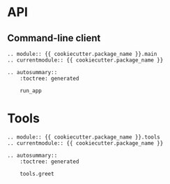 # API

## Command-line client

```{eval-rst}
.. module:: {{ cookiecutter.package_name }}.main
.. currentmodule:: {{ cookiecutter.package_name }}

.. autosummary::
    :toctree: generated

    run_app
```


# Tools

```{eval-rst}
.. module:: {{ cookiecutter.package_name }}.tools
.. currentmodule:: {{ cookiecutter.package_name }}

.. autosummary::
    :toctree: generated

    tools.greet
```
